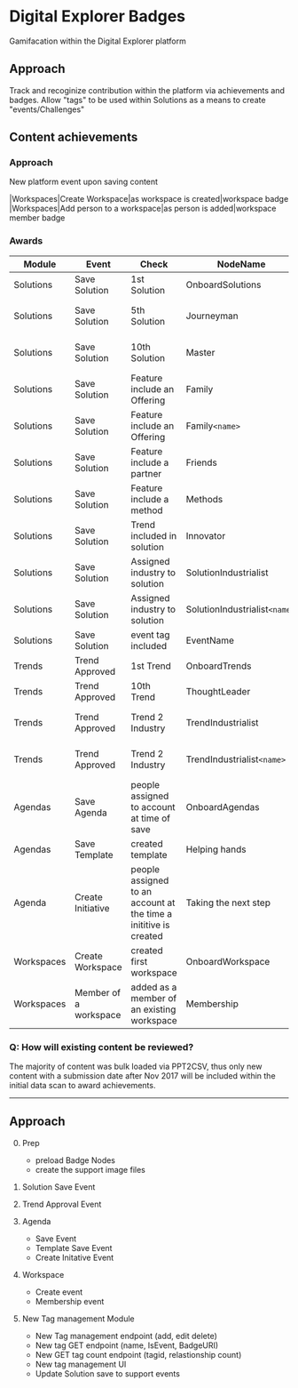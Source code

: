 # Digital Explorer Badges

Gamifacation within the Digital Explorer platform

## Approach 
Track and recoginize contribution within the platform via achievements and badges.
Allow "tags" to be used within Solutions as a means to create "events/Challenges"


## Content achievements

### Approach
New platform event upon saving content


|Workspaces|Create Workspace|as workspace is created|workspace badge
|Workspaces|Add person to a workspace|as person is added|workspace member badge

### Awards

|Module|Event|Check|NodeName|Description
|----|----|----|----|----|
|Solutions|Save Solution|1st Solution|OnboardSolutions|Submitted first solution
|Solutions|Save Solution|5th Solution|Journeyman|Journeyman (Submitted 5th solution)
|Solutions|Save Solution|10th Solution|Master|Master (Submitted 10th solution)
|Solutions|Save Solution|Feature include an Offering|Family|Keep it in the family
|Solutions|Save Solution|Feature include an Offering|Family`<name>`|Keep it in the family <name of family>
|Solutions|Save Solution|Feature include a partner|Friends|We are all friends here
|Solutions|Save Solution|Feature include a method|Methods|It’s not what I do, it’s how I do it
|Solutions|Save Solution|Trend included in solution|Innovator|Innovator
|Solutions|Save Solution|Assigned industry to solution|SolutionIndustrialist|Submit your first solution for a named industry
|Solutions|Save Solution|Assigned industry to solution|SolutionIndustrialist`<name`>|Submit your first solution for a named industry
|Solutions|Save Solution|event tag included|EventName|EventDescription
|Trends|Trend Approved|1st Trend|OnboardTrends|Submitted first trend
|Trends|Trend Approved|10th Trend|ThoughtLeader|Submitted 10th trend
|Trends|Trend Approved|Trend 2 Industry|TrendIndustrialist|Submit your first trend for a named industry
|Trends|Trend Approved|Trend 2 Industry|TrendIndustrialist`<name>`|Submit your first trend for a named industry
|Agendas|Save Agenda|people assigned to account at time of save|OnboardAgendas|Member of an account team with an innovation agenda
|Agendas|Save Template|created template|Helping hands|Create your first agenda template
|Agenda|Create Initiative|people assigned to an account at the time a inititive is created|Taking the next step|Member of an account team who have created a strategic initiative
|Workspaces|Create Workspace|created first workspace|OnboardWorkspace|Created first workspace
|Workspaces|Member of a workspace|added as a member of an existing workspace|Membership|added as a member of an existing workspace


### Q: How will existing content be reviewed?

The majority of content was bulk loaded via PPT2CSV, thus only new content with a submission date after Nov 2017 will be included within the initial data scan to award achievements.

---
## Approach

0. Prep
    - preload Badge Nodes
    - create the support image files

1. Solution Save Event

2. Trend Approval Event

3. Agenda
    - Save Event 
    - Template Save Event
    - Create Initative Event

5. Workspace 
     - Create event
     - Membership event

7. New Tag management Module
     - New Tag management endpoint (add, edit delete)
     - New tag GET endpoint (name, IsEvent, BadgeURI)
     - New GET tag count endpoint (tagid, relastionship count)
     - New tag management UI
     - Update Solution save to support events

